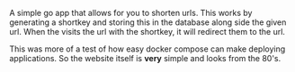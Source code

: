 A simple go app that allows for you to shorten urls.  This works by generating a shortkey and storing this in the database along side the given url. When the visits the url with the shortkey, it will redirect them to the url.

This was more of a test of how easy docker compose can make deploying applications. So the website itself is **very** simple and looks from the 80's.
